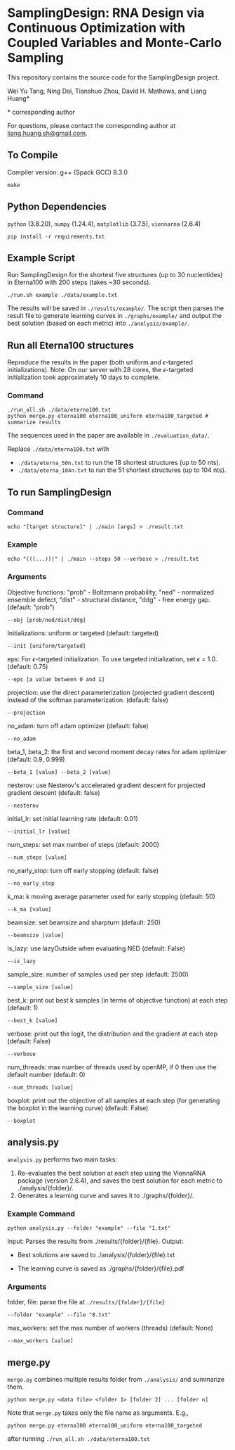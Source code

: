 # SamplingDesign: RNA Design via Continuous Optimization with Coupled Variables and Monte-Carlo Sampling

This repository contains the source code for the SamplingDesign project.

Wei Yu Tang, Ning Dai, Tianshuo Zhou, David H. Mathews, and Liang Huang*

\* corresponding author

For questions, please contact the corresponding author at liang.huang.sh@gmail.com.

## To Compile
Compiler version: g++ (Spack GCC) 8.3.0
```
make
```

## Python Dependencies
`python` (3.8.20), `numpy` (1.24.4), `matplotlib` (3.7.5), `viennarna` (2.6.4)
```
pip install -r requirements.txt
```

## Example Script
Run SamplingDesign for the shortest five structures (up to 30 nucleotides) in Eterna100 with 200 steps (takes ~30 seconds).
```
./run.sh example ./data/example.txt
```

The results will be saved in `./results/example/`. The script then parses the result file to generate learning curves in `./graphs/example/` and output the best solution (based on each metric) into `./analysis/example/`.

## Run all Eterna100 structures
Reproduce the results in the paper (both uniform and $\epsilon$-targeted initializations). Note: On our server with 28 cores, the $\epsilon$-targeted initialization took approximately 10 days to complete.

### Command
```
./run_all.sh ./data/eterna100.txt
python merge.py eterna100 eterna100_uniform eterna100_targeted # summarize results
```
The sequences used in the paper are available in `./evaluation_data/`.

Replace `./data/eterna100.txt` with
 - `./data/eterna_50n.txt` to run the 18 shortest structures (up to 50 nts).
 - `./data/eterna_104n.txt` to run the 51 shortest structures (up to 104 nts).

## To run SamplingDesign
### Command
```
echo "[target structure]" | ./main [args] > ./result.txt
```
### Example
```
echo "(((...)))" | ./main --steps 50 --verbose > ./result.txt
```

### Arguments

Objective functions: "prob" - Boltzmann probability, "ned" - normalized ensemble defect, "dist" - structural distance, "ddg" - free energy gap. (default: "prob")
```
--obj [prob/ned/dist/ddg]
```

Initializations: uniform or targeted (default: targeted)
```
--init [uniform/targeted]
```

eps: For $\epsilon$-targeted initialization. To use targeted initialization, set $\epsilon$ = 1.0.  (default: 0.75)
```
--eps [a value between 0 and 1]
```

projection: use the direct parameterization (projected gradient descent) instead of the softmax parameterization. (default: false)
```
--projection
```

no_adam: turn off adam optimizer (default: false)
```
--no_adam
```

beta_1, beta_2: the first and second moment decay rates for adam optimizer (default: 0.9, 0.999)
```
--beta_1 [value] --beta_2 [value]
```

nesterov: use Nesterov's accelerated gradient descent for projected gradient descent (default: false)
```
--nesterov
```

initial_lr: set initial learning rate (default: 0.01)
```
--initial_lr [value]
```

<!-- lr_decay, lr_decay_rate: use learning rate decay (default: false, 0.96)
```
--lr_decay --lr_decay_rate [value]
```

adaptive_lr, k_ma_lr: use adaptive learning rate decay (default: false, 10)
```
--adaptive_lr --k_ma_lr [value]
``` -->

num_steps: set max number of steps (default: 2000)
```
--num_steps [value]
```

no_early_stop: turn off early stopping (default: false)
```
--no_early_stop
```

k_ma: k moving average parameter used for early stopping (default: 50)
```
--k_ma [value]
```

beamsize: set beamsize and sharpturn (default: 250)
```
--beamsize [value]
```

is_lazy: use lazyOutside when evaluating NED (default: False)
```
--is_lazy
```

sample_size: number of samples used per step (default: 2500)
```
--sample_size [value] 
```

best_k: print out best k samples (in terms of objective function) at each step (default: 1)
```
--best_k [value]
```

<!-- no_mismatch, no_trimismatch: turn off coupling variables for mismatch and trimismatch (default: False, False)
```
--no_mismatch, --no_trimismatch
``` -->

verbose: print out the logit, the distribution and the gradient at each step (default: False)
```
--verbose
```
<!-- 
seed: random seed (default: 42)
```
--seed [value]
``` -->

num_threads: max number of threads used by openMP, if 0 then use the default number (default: 0)
```
--num_threads [value]
```

boxplot: print out the objective of all samples at each step (for generating the boxplot in the learning curve) (default: False)
```
--boxplot
```



## analysis.py
`analysis.py` performs two main tasks:
1. Re-evaluates the best solution at each step using the ViennaRNA package (version 2.6.4), and saves the best solution for each metric to ./analysis/{folder}/.
2. Generates a learning curve and saves it to ./graphs/{folder}/.

### Example Command
```
python analysis.py --folder "example" --file "1.txt"
```
Input: Parses the results from ./results/{folder}/{file}.
Output:

- Best solutions are saved to ./analysis/{folder}/{file}.txt

- The learning curve is saved as ./graphs/{folder}/{file}.pdf

### Arguments
folder, file: parse the file at `./results/{folder}/{file}`
```
--folder "example" --file "8.txt"
```

max_workers: set the max number of workers (threads) (default: None)
```
--max_workers [value]
```
<!-- 
no_eval_seq: produce learning curve only (default: False)
```
--no_eval_seq
```

no_graph: re-evaluate all sequences only (default: False)
```
--no_graph
``` -->

## merge.py
`merge.py` combines multiple results folder from `./analysis/` and summarize them.
```
python merge.py <data file> <folder 1> [folder 2] ... [folder n]
```
Note that `merge.py` takes only the file name as arguments. E.g.,
```
python merge.py eterna100 eterna100_uniform eterna100_targeted
```
after running `./run_all.sh ./data/eterna100.txt`